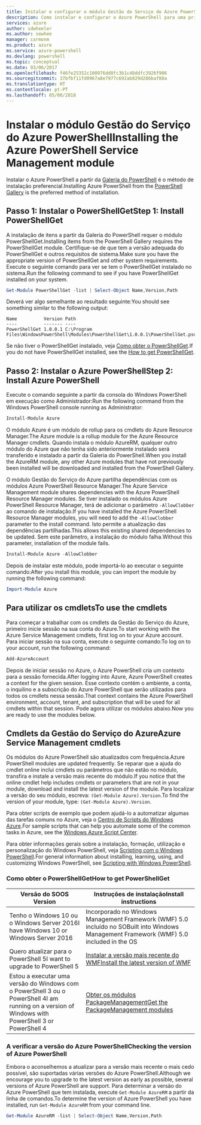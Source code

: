 ```yaml
---
title: Instalar e configurar o módulo Gestão do Serviço do Azure PowerShell | Microsoft Docs
description: Como instalar e configurar o Azure PowerShell para uma primeira utilização.
services: azure
author: sdwheeler
ms.author: sewhee
manager: carmonm
ms.product: azure
ms.service: azure-powershell
ms.devlang: powershell
ms.topic: conceptual
ms.date: 03/06/2017
ms.openlocfilehash: f46fe25352c100976dd8fc3b1c48ddfc3926f906
ms.sourcegitcommit: 37bfbf11fd0967a8e7977c692ab829d286baf88a
ms.translationtype: HT
ms.contentlocale: pt-PT
ms.lasthandoff: 05/08/2018
---
```

# <a name="installing-the-azure-powershell-service-management-module"></a><span data-ttu-id="80f8f-103">Instalar o módulo Gestão do Serviço do Azure PowerShell</span><span class="sxs-lookup"><span data-stu-id="80f8f-103">Installing the Azure PowerShell Service Management module</span></span>

<span data-ttu-id="80f8f-104">Instalar o Azure PowerShell a partir da [Galeria do PowerShell](https://www.powershellgallery.com/) é o método de instalação preferencial.</span><span class="sxs-lookup"><span data-stu-id="80f8f-104">Installing Azure PowerShell from the [PowerShell Gallery](https://www.powershellgallery.com/) is the preferred method of installation.</span></span>

## <a name="step-1-install-powershellget"></a><span data-ttu-id="80f8f-105">Passo 1: Instalar o PowerShellGet</span><span class="sxs-lookup"><span data-stu-id="80f8f-105">Step 1: Install PowerShellGet</span></span>

<span data-ttu-id="80f8f-106">A instalação de itens a partir da Galeria do PowerShell requer o módulo PowerShellGet.</span><span class="sxs-lookup"><span data-stu-id="80f8f-106">Installing items from the PowerShell Gallery requires the PowerShellGet module.</span></span> <span data-ttu-id="80f8f-107">Certifique-se de que tem a versão adequada do PowerShellGet e outros requisitos de sistema.</span><span class="sxs-lookup"><span data-stu-id="80f8f-107">Make sure you have the appropriate version of PowerShellGet and other system requirements.</span></span> <span data-ttu-id="80f8f-108">Execute o seguinte comando para ver se tem o PowerShellGet instalado no sistema.</span><span class="sxs-lookup"><span data-stu-id="80f8f-108">Run the following command to see if you have PowerShellGet installed on your system.</span></span>

```powershell
Get-Module PowerShellGet -list | Select-Object Name,Version,Path
```

<span data-ttu-id="80f8f-109">Deverá ver algo semelhante ao resultado seguinte:</span><span class="sxs-lookup"><span data-stu-id="80f8f-109">You should see something similar to the following output:</span></span>

```
Name          Version Path
----          ------- ----
PowerShellGet 1.0.0.1 C:\Program Files\WindowsPowerShell\Modules\PowerShellGet\1.0.0.1\PowerShellGet.psd1
```

<span data-ttu-id="80f8f-110">Se não tiver o PowerShellGet instalado, veja [Como obter o PowerShellGet](#how-to-get-powershellget).</span><span class="sxs-lookup"><span data-stu-id="80f8f-110">If you do not have PowerShellGet installed, see the [How to get PowerShellGet](#how-to-get-powershellget).</span></span>

## <a name="step-2-install-azure-powershell"></a><span data-ttu-id="80f8f-111">Passo 2: Instalar o Azure PowerShell</span><span class="sxs-lookup"><span data-stu-id="80f8f-111">Step 2: Install Azure PowerShell</span></span>

<span data-ttu-id="80f8f-112">Execute o comando seguinte a partir da consola do Windows PowerShell em execução como Administrador:</span><span class="sxs-lookup"><span data-stu-id="80f8f-112">Run the following command from the Windows PowerShell console running as Administrator:</span></span>

```powershell
Install-Module Azure
```

<span data-ttu-id="80f8f-113">O módulo Azure é um módulo de rollup para os cmdlets do Azure Resource Manager.</span><span class="sxs-lookup"><span data-stu-id="80f8f-113">The Azure module is a rollup module for the Azure Resource Manager cmdlets.</span></span> <span data-ttu-id="80f8f-114">Quando instala o módulo AzureRM, qualquer outro módulo do Azure que não tenha sido anteriormente instalado será transferido e instalado a partir da Galeria do PowerShell.</span><span class="sxs-lookup"><span data-stu-id="80f8f-114">When you install the AzureRM module, any other Azure modules that have not previously been installed will be downloaded and installed from the PowerShell Gallery.</span></span>

<span data-ttu-id="80f8f-115">O módulo Gestão do Serviço do Azure partilha dependências com os módulos Azure PowerShell Resource Manager.</span><span class="sxs-lookup"><span data-stu-id="80f8f-115">The Azure Service Management module shares dependencies with the Azure PowerShell Resource Manager modules.</span></span> <span data-ttu-id="80f8f-116">Se tiver instalado os módulos Azure PowerShell Resource Manager, terá de adicionar o parâmetro `-AllowClobber` ao comando de instalação.</span><span class="sxs-lookup"><span data-stu-id="80f8f-116">If you have installed the Azure PowerShell Resource Manager modules, you will need to add the `-AllowClobber` parameter to the install command.</span></span> <span data-ttu-id="80f8f-117">Isto permite a atualização das dependências partilhadas.</span><span class="sxs-lookup"><span data-stu-id="80f8f-117">This allows this existing shared dependencies to be updated.</span></span> <span data-ttu-id="80f8f-118">Sem este parâmetro, a instalação do módulo falha.</span><span class="sxs-lookup"><span data-stu-id="80f8f-118">Without this parameter, installation of the module fails.</span></span>

```powershell
Install-Module Azure -AllowClobber
```

<span data-ttu-id="80f8f-119">Depois de instalar este módulo, pode importá-lo ao executar o seguinte comando:</span><span class="sxs-lookup"><span data-stu-id="80f8f-119">After you install this module, you can import the module by running the following command:</span></span>

```powershell
Import-Module Azure
```

## <a name="to-use-the-cmdlets"></a><span data-ttu-id="80f8f-120">Para utilizar os cmdlets</span><span class="sxs-lookup"><span data-stu-id="80f8f-120">To use the cmdlets</span></span>

<span data-ttu-id="80f8f-121">Para começar a trabalhar com os cmdlets da Gestão do Serviço do Azure, primeiro inicie sessão na sua conta do Azure.</span><span class="sxs-lookup"><span data-stu-id="80f8f-121">To start working with the Azure Service Management cmdlets, first log on to your Azure account.</span></span> <span data-ttu-id="80f8f-122">Para iniciar sessão na sua conta, execute o seguinte comando:</span><span class="sxs-lookup"><span data-stu-id="80f8f-122">To log on to your account, run the following command:</span></span>

```powershell
Add-AzureAccount
```

<span data-ttu-id="80f8f-123">Depois de iniciar sessão no Azure, o Azure PowerShell cria um contexto para a sessão fornecida.</span><span class="sxs-lookup"><span data-stu-id="80f8f-123">After logging into Azure, Azure PowerShell creates a context for the given session.</span></span> <span data-ttu-id="80f8f-124">Esse contexto contém o ambiente, a conta, o inquilino e a subscrição do Azure PowerShell que serão utilizados para todos os cmdlets nessa sessão.</span><span class="sxs-lookup"><span data-stu-id="80f8f-124">That context contains the Azure PowerShell environment, account, tenant, and subscription that will be used for all cmdlets within that session.</span></span> <span data-ttu-id="80f8f-125">Pode agora utilizar os módulos abaixo.</span><span class="sxs-lookup"><span data-stu-id="80f8f-125">Now you are ready to use the modules below.</span></span>

## <a name="azure-service-management-cmdlets"></a><span data-ttu-id="80f8f-126">Cmdlets da Gestão do Serviço do Azure</span><span class="sxs-lookup"><span data-stu-id="80f8f-126">Azure Service Management cmdlets</span></span>

<span data-ttu-id="80f8f-127">Os módulos do Azure PowerShell são atualizados com frequência.</span><span class="sxs-lookup"><span data-stu-id="80f8f-127">Azure PowerShell modules are updated frequently.</span></span> <span data-ttu-id="80f8f-128">Se reparar que a ajuda do cmdlet online inclui cmdlets ou parâmetros que não estão no módulo, transfira e instale a versão mais recente do módulo.</span><span class="sxs-lookup"><span data-stu-id="80f8f-128">If you notice that the online cmdlet help includes cmdlets or parameters that are not in your module, download and install the latest version of the module.</span></span> <span data-ttu-id="80f8f-129">Para localizar a versão do seu módulo, escreva: `(Get-Module Azure).Version`.</span><span class="sxs-lookup"><span data-stu-id="80f8f-129">To find the version of your module, type: `(Get-Module Azure).Version`.</span></span>

<span data-ttu-id="80f8f-130">Para obter scripts de exemplo que podem ajudá-lo a automatizar algumas das tarefas comuns no Azure, veja o [Centro de Scripts do Windows Azure](http://www.windowsazure.com/documentation/scripts/).</span><span class="sxs-lookup"><span data-stu-id="80f8f-130">For sample scripts that can help you automate some of the common tasks in Azure, see the [Windows Azure Script Center](http://www.windowsazure.com/documentation/scripts/).</span></span>

<span data-ttu-id="80f8f-131">Para obter informações gerais sobre a instalação, formação, utilização e personalização do Windows PowerShell, veja [Scripting com o Windows PowerShell](http://go.microsoft.com/fwlink/p/?linkid=320210).</span><span class="sxs-lookup"><span data-stu-id="80f8f-131">For general information about installing, learning, using, and customizing Windows PowerShell, see [Scripting with Windows PowerShell](http://go.microsoft.com/fwlink/p/?linkid=320210).</span></span>

### <a name="how-to-get-powershellget"></a><span data-ttu-id="80f8f-132">Como obter o PowerShellGet</span><span class="sxs-lookup"><span data-stu-id="80f8f-132">How to get PowerShellGet</span></span>

|<span data-ttu-id="80f8f-133">Versão do SO</span><span class="sxs-lookup"><span data-stu-id="80f8f-133">OS Version</span></span>|<span data-ttu-id="80f8f-134">Instruções de instalação</span><span class="sxs-lookup"><span data-stu-id="80f8f-134">Install instructions</span></span>|
|---|---|
|<span data-ttu-id="80f8f-135">Tenho o Windows 10 ou o Windows Server 2016</span><span class="sxs-lookup"><span data-stu-id="80f8f-135">I have Windows 10 or Windows Server 2016</span></span>|<span data-ttu-id="80f8f-136">Incorporado no Windows Management Framework (WMF) 5.0 incluído no SO</span><span class="sxs-lookup"><span data-stu-id="80f8f-136">Built into Windows Management Framework (WMF) 5.0 included in the OS</span></span>|
|<span data-ttu-id="80f8f-137">Quero atualizar para o PowerShell 5</span><span class="sxs-lookup"><span data-stu-id="80f8f-137">I want to upgrade to PowerShell 5</span></span>|[<span data-ttu-id="80f8f-138">Instalar a versão mais recente do WMF</span><span class="sxs-lookup"><span data-stu-id="80f8f-138">Install the latest version of WMF</span></span>](https://www.microsoft.com/en-us/download/details.aspx?id=54616)|
|<span data-ttu-id="80f8f-139">Estou a executar uma versão do Windows com o PowerShell 3 ou o PowerShell 4</span><span class="sxs-lookup"><span data-stu-id="80f8f-139">I am running on a version of Windows with PowerShell 3 or PowerShell 4</span></span>|[<span data-ttu-id="80f8f-140">Obter os módulos PackageManagement</span><span class="sxs-lookup"><span data-stu-id="80f8f-140">Get the PackageManagement modules</span></span>](http://go.microsoft.com/fwlink/?LinkID=746217)|

<a id="helpmechoose"></a>
### <a name="checking-the-version-of-azure-powershell"></a><span data-ttu-id="80f8f-141">A verificar a versão do Azure PowerShell</span><span class="sxs-lookup"><span data-stu-id="80f8f-141">Checking the version of Azure PowerShell</span></span>

<span data-ttu-id="80f8f-142">Embora o aconselhemos a atualizar para a versão mais recente o mais cedo possível, são suportadas várias versões do Azure PowerShell.</span><span class="sxs-lookup"><span data-stu-id="80f8f-142">Although we encourage you to upgrade to the latest version as early as possible, several versions of Azure PowerShell are support.</span></span> <span data-ttu-id="80f8f-143">Para determinar a versão do Azure PowerShell que tem instalada, execute `Get-Module AzureRM` a partir da linha de comandos.</span><span class="sxs-lookup"><span data-stu-id="80f8f-143">To determine the version of Azure PowerShell you have installed, run `Get-Module AzureRM` from your command line.</span></span>

```powershell
Get-Module AzureRM -list | Select-Object Name,Version,Path
```
